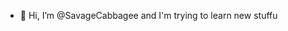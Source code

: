 - 👋 Hi, I’m @SavageCabbagee and I'm trying to learn new stuffu

<!---
SavageCabbagee/SavageCabbagee is a ✨ special ✨ repository because its `README.md` (this file) appears on your GitHub profile.
You can click the Preview link to take a look at your changes.
--->
